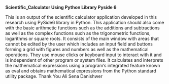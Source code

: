 **Scientific_Calculator Using Python Library Pyside 6**

This is an output of the scientific calculator application developed in this research using PySide6 library in Python. This application should also come with the basic arithmetic functions such as the additions and subtractions as well as the complex functions such as the trigonometric functions, logarithms or square roots. It consists of the main window with areas that cannot be edited by the user which includes an input field and buttons forming a grid with figures and numbers as well as the mathematical operations. They use mouse clicks or keyboard input to interact with it and is independent of other program or system files. It calculates and interprets the mathematical expressions using a program’s integrated feature known as eval and obtains mathematical expressions from the Python standard utility package.
Thank You 
Ali Sena Danishwer
